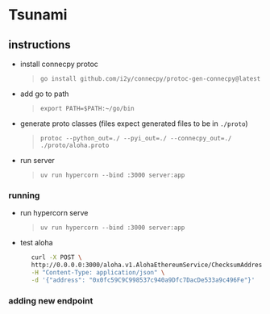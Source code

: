 # Tsunami

## instructions

* install connecpy protoc
    > `go install github.com/i2y/connecpy/protoc-gen-connecpy@latest`
* add go to path
    > `export PATH=$PATH:~/go/bin`
* generate proto classes (files expect generated files to be in `./proto`)
    > `protoc --python_out=./ --pyi_out=./ --connecpy_out=./ ./proto/aloha.proto`
* run server
    > `uv run hypercorn --bind :3000 server:app`

### running

* run hypercorn serve
    > `uv run hypercorn --bind :3000 server:app`
* test aloha

    ```sh
       curl -X POST \
       http://0.0.0.0:3000/aloha.v1.AlohaEthereumService/ChecksumAddress \
       -H "Content-Type: application/json" \
       -d '{"address": "0x0fc59C9C998537c940a9Dfc7DacDe533a9c496Fe"}'
     ```

### adding new endpoint

